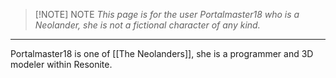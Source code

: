 > [!NOTE] NOTE
> *This page is for the user Portalmaster18 who is a Neolander, she is not a fictional character of any kind.*

--- 

Portalmaster18 is one of [[The Neolanders]], she is a programmer and 3D modeler within Resonite.